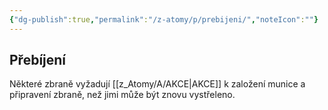 ```yaml
---
{"dg-publish":true,"permalink":"/z-atomy/p/prebijeni/","noteIcon":""}
---
```


## Přebíjení  
Některé zbraně vyžadují [[z_Atomy/A/AKCE\|AKCE]] k založení munice a připravení zbraně, než jimi může být znovu vystřeleno.